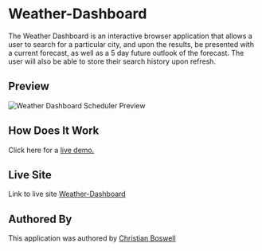 # Weather-Dashboard

The Weather Dashboard is an interactive browser application that allows a user to search for a particular city, and upon the results, be presented with a current forecast, as well as a 5 day future outlook of the forecast. The user will also be able to store their search history upon refresh. 


## Preview 

![Weather Dashboard Scheduler Preview]()

## How Does It Work

Click here for a [live demo.](https://www.youtube.com/watch?v=1ZykkfTAhGI)

## Live Site 
Link to live site [Weather-Dashboard](https://cboswel1.github.io/Weather-Dashboard/) 

## Authored By 
This application was authored by [Christian Boswell](https://github.com/cboswel1)  